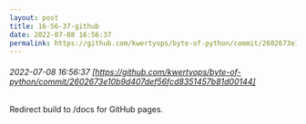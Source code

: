 ```yaml
---
layout: post
title: 16-56-37-github
date: 2022-07-08 16:56:37
permalink: https://github.com/kwertyops/byte-of-python/commit/2602673e10b9d407def56fcd8351457b81d00144
---
```


###### 2022-07-08 16:56:37 [https://github.com/kwertyops/byte-of-python/commit/2602673e10b9d407def56fcd8351457b81d00144]
Redirect build to /docs for GitHub pages.
